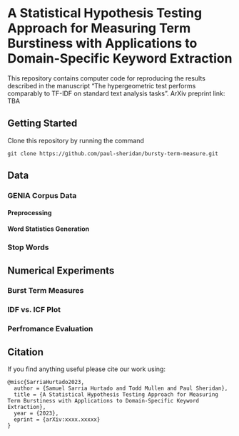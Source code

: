 # A Statistical Hypothesis Testing Approach for Measuring Term Burstiness with Applications to Domain-Specific Keyword Extraction

This repository contains computer code for reproducing the results described in the manuscript “The hypergeometric test performs comparably to TF-IDF on standard text analysis tasks”. ArXiv preprint link: TBA

## Getting Started

Clone this repository by running the command

```
git clone https://github.com/paul-sheridan/bursty-term-measure.git
```

## Data

### GENIA Corpus Data

#### Preprocessing

#### Word Statistics Generation

### Stop Words

## Numerical Experiments

### Burst Term Measures

### IDF vs. ICF Plot

### Perfromance Evaluation

## Citation
If you find anything useful please cite our work using:
```
@misc{SarriaHurtado2023,
  author = {Samuel Sarria Hurtado and Todd Mullen and Paul Sheridan},
  title = {A Statistical Hypothesis Testing Approach for Measuring Term Burstiness with Applications to Domain-Specific Keyword Extraction},
  year = {2023},
  eprint = {arXiv:xxxx.xxxxx}
}
```
